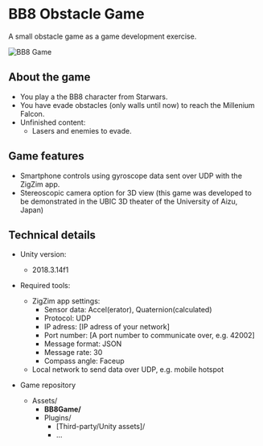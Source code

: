 # BB8 Obstacle Game
A small obstacle game as a game development exercise. 

![BB8 Game](https://user-images.githubusercontent.com/40600576/155817143-7ec27712-d785-407d-9dc4-d82682449bae.png)

## About the game
- You play a the BB8 character from Starwars.
- You have evade obstacles (only walls until now) to reach the Millenium Falcon.
- Unfinished content:
  - Lasers and enemies to evade.

## Game features
- Smartphone controls using gyroscope data sent over UDP with the ZigZim app.
- Stereoscopic camera option for 3D view (this game was developed to be demonstrated in the UBIC 3D theater of the University of Aizu, Japan)

## Technical details
- Unity version:
  - 2018.3.14f1

- Required tools:
  - ZigZim app settings:
    - Sensor data: Accel(erator), Quaternion(calculated)
    - Protocol: UDP
    - IP adress: [IP adress of your network]
    - Port number: [A port number to communicate over, e.g. 42002]
    - Message format: JSON
    - Message rate: 30
    - Compass angle: Faceup
  - Local network to send data over UDP, e.g. mobile hotspot

- Game repository
  - Assets/
    - **BB8Game/**
    - Plugins/
      - [Third-party/Unity assets]/
      - ...
